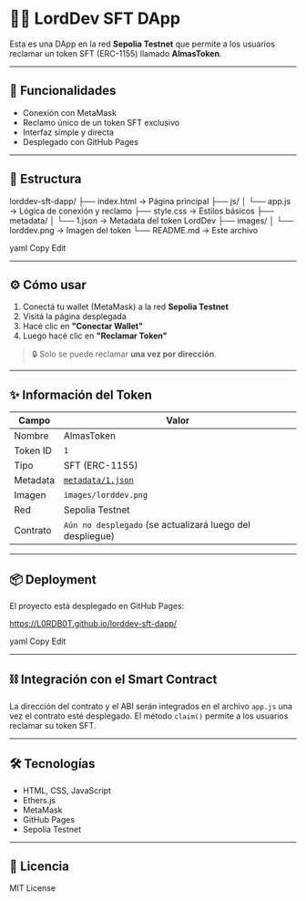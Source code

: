 # 🧙‍♂️ LordDev SFT DApp

Esta es una DApp en la red **Sepolia Testnet** que permite a los usuarios reclamar un token SFT (ERC-1155) llamado **AlmasToken**.

---

## 🚀 Funcionalidades

- Conexión con MetaMask
- Reclamo único de un token SFT exclusivo
- Interfaz simple y directa
- Desplegado con GitHub Pages

---

## 🧱 Estructura

lorddev-sft-dapp/ ├── index.html → Página principal ├── js/ │ └── app.js → Lógica de conexión y reclamo ├── style.css → Estilos básicos ├── metadata/ │ └── 1.json → Metadata del token LordDev ├── images/ │ └── lorddev.png → Imagen del token └── README.md → Este archivo

yaml
Copy
Edit

---

## ⚙️ Cómo usar

1. Conectá tu wallet (MetaMask) a la red **Sepolia Testnet**
2. Visitá la página desplegada
3. Hacé clic en **"Conectar Wallet"**
4. Luego hacé clic en **"Reclamar Token"**

> 🔒 Solo se puede reclamar **una vez por dirección**.

---

## ✨ Información del Token

| Campo       | Valor                                                          |
|-------------|----------------------------------------------------------------|
| Nombre      | AlmasToken                                                        |
| Token ID    | `1`                                                            |
| Tipo        | SFT (ERC-1155)                                                 |
| Metadata    | [`metadata/1.json`](./metadata/1.json)                         |
| Imagen      | `images/lorddev.png`                                           |
| Red         | Sepolia Testnet                                                |
| Contrato    | `Aún no desplegado` (se actualizará luego del despliegue)     |

---

## 📦 Deployment

El proyecto está desplegado en GitHub Pages:

https://L0RDB0T.github.io/lorddev-sft-dapp/

yaml
Copy
Edit

---

## ⛓ Integración con el Smart Contract

La dirección del contrato y el ABI serán integrados en el archivo `app.js` una vez el contrato esté desplegado. El método `claim()` permite a los usuarios reclamar su token SFT.

---

## 🛠 Tecnologías

- HTML, CSS, JavaScript
- Ethers.js
- MetaMask
- GitHub Pages
- Sepolia Testnet

---

## 📜 Licencia

MIT License